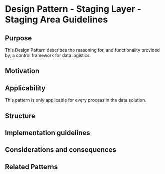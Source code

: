 # Design Pattern - Staging Layer - Staging Area Guidelines

## Purpose

This Design Pattern describes the reasoning for, and functionality provided by, a control framework for data logistics.

## Motivation

## Applicability

This pattern is only applicable for every process in the data solution.

## Structure

## Implementation guidelines

## Considerations and consequences

## Related Patterns